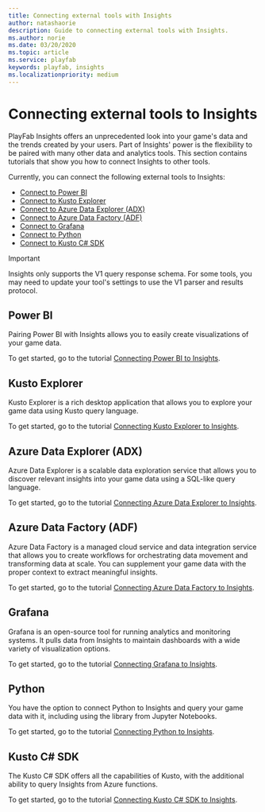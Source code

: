 ```yaml
---
title: Connecting external tools with Insights
author: natashaorie
description: Guide to connecting external tools with Insights. 
ms.author: norie
ms.date: 03/20/2020    
ms.topic: article
ms.service: playfab
keywords: playfab, insights
ms.localizationpriority: medium
---
```


# Connecting external tools to Insights

PlayFab Insights offers an unprecedented look into your game's data and the trends created by your users. Part of Insights' power is the flexibility to be paired with many other data and analytics tools. This section contains tutorials that show you how to connect Insights to other tools.

Currently, you can connect the following external tools to Insights: 
  - [Connect to Power BI](#power-bi)
  - [Connect to Kusto Explorer](#kusto-explorer)
  - [Connect to Azure Data Explorer (ADX)](#azure-data-explorer-adx)
  - [Connect to Azure Data Factory (ADF)](#azure-data-factory-adf)
  - [Connect to Grafana](#grafana)
  - [Connect to Python](#python)
  - [Connect to Kusto C# SDK](#kusto-c-sdk)

> [!IMPORTANT]
> Insights only supports the V1 query response schema. For some tools, you may need to update your tool's settings to use the V1 parser and results protocol.
>
  
## Power BI
Pairing Power BI with Insights allows you to easily create visualizations of your game data. 

To get started, go to the tutorial [Connecting Power BI to Insights](connecting-power-bi-to-insights.md).

## Kusto Explorer

Kusto Explorer is a rich desktop application that allows you to explore your game data using Kusto query language.

To get started, go to the tutorial [Connecting Kusto Explorer to Insights](connecting-kusto-explorer-to-insights.md).

## Azure Data Explorer (ADX)

Azure Data Explorer is a scalable data exploration service that allows you to discover relevant insights into your game data using a SQL-like query language. 

To get started, go to the tutorial [Connecting Azure Data Explorer to Insights](connecting-azure-data-explorer-to-insights.md).

## Azure Data Factory (ADF)

Azure Data Factory is a managed cloud service and data integration service that allows you to create workflows for orchestrating data movement and transforming data at scale. You can supplement your game data with the proper context to extract meaningful insights. 

To get started, go to the tutorial [Connecting Azure Data Factory to Insights](connecting-azure-data-factory-to-insights.md).

## Grafana

Grafana is an open-source tool for running analytics and monitoring systems. It pulls data from Insights to maintain dashboards with a wide variety of visualization options.

To get started, go to the tutorial [Connecting Grafana to Insights](connecting-grafana-to-insights.md).

## Python

You have the option to connect Python to Insights and query your game data with it, including using the library from Jupyter Notebooks.

To get started, go to the tutorial [Connecting Python to Insights](connecting-python-to-insights.md).

## Kusto C# SDK

The Kusto C# SDK offers all the capabilities of Kusto, with the additional ability to query Insights from Azure functions. 

To get started, go to the tutorial [Connecting Kusto C# SDK to Insights](connecting-kusto-csharp-to-insights.md).